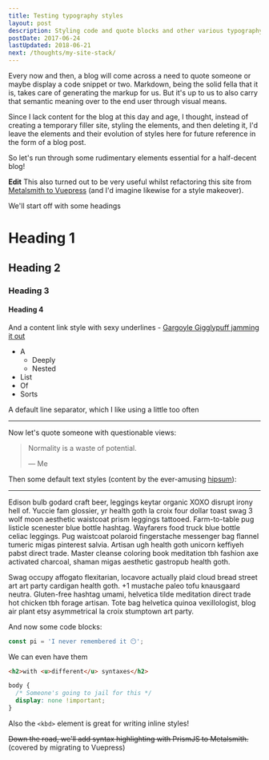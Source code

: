 ```yaml
---
title: Testing typography styles
layout: post
description: Styling code and quote blocks and other various typography bits.
postDate: 2017-06-24
lastUpdated: 2018-06-21
next: /thoughts/my-site-stack/
---
```


Every now and then, a blog will come across a need to quote someone or maybe
display a code snippet or two. Markdown, being the solid fella that it is,
takes care of generating the markup for us. But it's up to us to also carry
that semantic meaning over to the end user through visual means.

Since I lack content for the blog at this day and age, I thought, instead of
creating a temporary filler site, styling the elements, and then deleting it,
I'd leave the elements and their evolution of styles here for future reference
in the form of a blog post.

So let's run through some rudimentary elements essential for a half-decent blog!

**Edit** This also turned out to be very useful whilst refactoring this site from
[Metalsmith to Vuepress]() (and I'd imagine likewise for a style makeover).
<!-- TODO: Link to Vuepress migration post in the future -->

We'll start off with some headings

# Heading 1

## Heading 2

### Heading 3

#### Heading 4

And a content link style with sexy underlines - [Gargoyle Gigglypuff jamming it out](https://andreasvirkus.me)

- A
  - Deeply
  - Nested
- List
- Of
- Sorts

A default line separator, which I like using a little too often

<hr>

Now let's quote someone with questionable views:

> Normality is a waste of potential.
>
> &mdash; Me

Then some default text styles (content by the ever-amusing [hipsum](https://hipsum.co)):

<hr>

Edison bulb godard craft beer, leggings keytar organic XOXO disrupt irony hell of. Yuccie fam glossier, yr health goth la croix four dollar toast swag 3 wolf moon aesthetic waistcoat prism leggings tattooed. Farm-to-table pug listicle scenester blue bottle hashtag. Wayfarers food truck blue bottle celiac leggings. Pug waistcoat polaroid fingerstache messenger bag flannel tumeric migas pinterest salvia. Artisan ugh health goth unicorn keffiyeh pabst direct trade. Master cleanse coloring book meditation tbh fashion axe activated charcoal, shaman migas aesthetic gastropub health goth.

Swag occupy affogato flexitarian, locavore actually plaid cloud bread street art art party cardigan health goth. +1 mustache paleo tofu knausgaard neutra. Gluten-free hashtag umami, helvetica tilde meditation direct trade hot chicken tbh forage artisan. Tote bag helvetica quinoa vexillologist, blog air plant etsy asymmetrical la croix stumptown art party.


And now some code blocks:

```js
const pi = 'I never remembered it 😶';
```

We can even have them

``` html
<h2>with <u>different</u> syntaxes</h2>
```

``` css
body {
  /* Someone's going to jail for this */
  display: none !important;
}
```

Also the `<kbd>` element is great for writing inline styles!

~~Down the road, we'll add syntax highlighting with PrismJS to Metalsmith.~~ (covered by migrating to Vuepress)
<!-- TODO: Link to Vuepress migration post in the future -->
